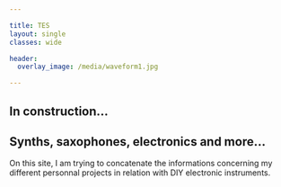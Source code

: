 ```yaml
---

title: TES
layout: single
classes: wide

header:
  overlay_image: /media/waveform1.jpg

---
```


## In construction…

## Synths, saxophones, electronics and more…

On this site, I am trying to concatenate the informations concerning my different personnal projects in relation with DIY electronic instruments.


